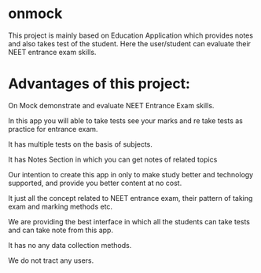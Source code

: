 # onmock
This project is mainly based on Education Application which provides notes and also takes test of the student. Here the user/student can evaluate their NEET entrance exam skills.

# Advantages of this project:

On Mock demonstrate and evaluate NEET Entrance Exam skills.

In this app you will able to take tests see your marks and re take tests as practice for entrance exam.

It has multiple tests on the basis of subjects.

It has Notes Section in which you can get notes of related topics

Our intention to create this app in only to make study better and technology supported, and provide you better content at no cost.

It just all the concept related to NEET entrance exam, their pattern of taking exam and marking methods etc.

We are providing the best interface in which all the students can take tests and can take note from this app.

It has no any data collection methods.

We do not tract any users.

